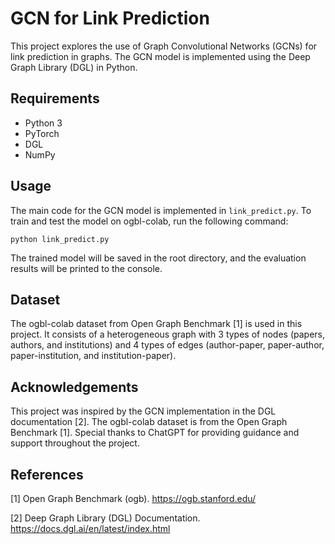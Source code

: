 # GCN for Link Prediction

This project explores the use of Graph Convolutional Networks (GCNs) for link prediction in graphs. The GCN model is implemented using the Deep Graph Library (DGL) in Python.

## Requirements

- Python 3
- PyTorch
- DGL
- NumPy

## Usage

The main code for the GCN model is implemented in `link_predict.py`. To train and test the model on ogbl-colab, run the following command:
```
python link_predict.py
```
The trained model will be saved in the root directory, and the evaluation results will be printed to the console.

## Dataset

The ogbl-colab dataset from Open Graph Benchmark [1] is used in this project. It consists of a heterogeneous graph with 3 types of nodes (papers, authors, and institutions) and 4 types of edges (author-paper, paper-author, paper-institution, and institution-paper).

## Acknowledgements

This project was inspired by the GCN implementation in the DGL documentation [2]. The ogbl-colab dataset is from the Open Graph Benchmark [1]. Special thanks to ChatGPT for providing guidance and support throughout the project.

## References

[1] Open Graph Benchmark (ogb). https://ogb.stanford.edu/

[2] Deep Graph Library (DGL) Documentation. https://docs.dgl.ai/en/latest/index.html
